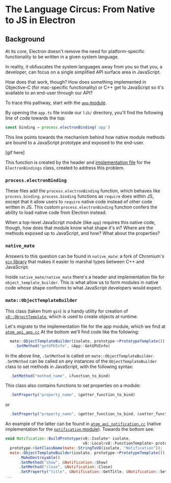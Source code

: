 # The Language Circus: From Native to JS in Electron

## Background

At its core, Electron doesn't remove the need for platform-specific functionality to be written in a given system language.

In reality, it obfuscates the system languages away from you so that you, a developer, can focus on a single simplified API surface area in JavaScript.

How does that work, though? How does something implemented in Objective-C (for mac-specific functionality) or C++ get to JavaScript so it's available to an end-user through our API?

To trace this pathway, start with the [`app` module](https://electronjs.org/docs/api/app).

By opening the `app.ts` file inside our `lib/` directory, you'll find the following line of code towards the top:

```js
const binding = process.electronBinding('app')
```

This line points towards the mechanism behind how native module methods are bound to a JavaScript prototype and exposed to the end-user.

[gif here]

This function is created by the header and [implementation file](https://github.com/electron/electron/tree/master/atom/common/api/atom_bindings.cc) for the `ElectronBindings` class, created to address this problem. 


### `process.electronBinding`

These files add the `process.electronBinding` function, which behaves like `process.binding`. `process.binding` functions as `require` does within JS, except that it allow users to `require` native code instead of other code written in JS. This custom `process.electronBinding` function confers the ability to load native code from Electron instead.

When a top-level JavaScript module (like `app`) requires this native code, though, how does that module know what shape it's in? Where are the methods exposed up to JavaScript, and how? What about the properties?

### `native_mate`

Answers to this question can be found in `native_mate`:  a fork of Chromium's [`gin` library](https://chromium.googlesource.com/chromium/src.git/+/lkgr/gin/) that makes it easier to marshal types between C++ and JavaScript.

Inside `native_mate/native_mate` there's a header and implementation file for `object_template_builder`. This is what allow us to form modules in native code whose shape conforms to what JavaScript developers would expect.

### `mate::ObjectTemplateBuilder`

This class (taken from `gin`) is a handy utility for creation of [`v8::ObjectTemplate`](https://v8docs.nodesource.com/node-0.8/db/d5f/classv8_1_1_object_template.html), which is used to create objects at runtime.

Let's migrate to the implementation file for the app module, which we find at [`atom_api_app.cc`](https://github.com/electron/electron/tree/master/atom/browser/api/atom_api_app.cc) At the bottom we'll find code like the following:

```js
  mate::ObjectTemplateBuilder(isolate, prototype->PrototypeTemplate())
    .SetMethod("getGPUInfo", &App::GetGPUInfo)
```

In the above line, `.SetMethod` is called on `mate::ObjectTemplateBuilder`. `.SetMethod` can be called on any instances of the `ObjectTemplateBuilder` class to set methods in JavaScript, with the following syntax:

```js
  .SetMethod("method_name", &function_to_bind)
```

This class also contains functions to set properties on a module:

```js
  .SetProperty("property_name", &getter_function_to_bind)
```

or

```js
  .SetProperty("property_name", &getter_function_to_bind, &setter_function_to_bind)
```

An example of the latter can be found in [`atom_api_notification.cc`](https://github.com/electron/electron/tree/master/atom/browser/api/atom_api_notification.cc) (native implementation for the [`notification` module](https://electronjs.org/docs/api/notification)). Towards the bottom see:

```js
void Notification::BuildPrototype(v8::Isolate* isolate,
                                  v8::Local<v8::FunctionTemplate> prototype) {
  prototype->SetClassName(mate::StringToV8(isolate, "Notification"));
  mate::ObjectTemplateBuilder(isolate, prototype->PrototypeTemplate())
      .MakeDestroyable()
      .SetMethod("show", &Notification::Show)
      .SetMethod("close", &Notification::Close)
      .SetProperty("title", &Notification::GetTitle, &Notification::SetTitle)
...
```
